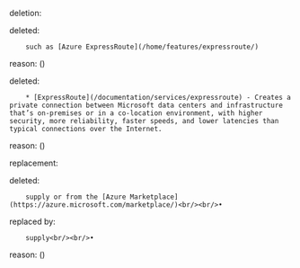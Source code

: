 deletion:

deleted:

		such as [Azure ExpressRoute](/home/features/expressroute/)

reason: ()

deleted:

		* [ExpressRoute](/documentation/services/expressroute) - Creates a private connection between Microsoft data centers and infrastructure that’s on-premises or in a co-location environment, with higher security, more reliability, faster speeds, and lower latencies than typical connections over the Internet.

reason: ()

replacement:

deleted:

		supply or from the [Azure Marketplace](https://azure.microsoft.com/marketplace/)<br/><br/>•

replaced by:

		supply<br/><br/>•

reason: ()

